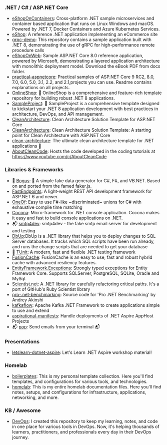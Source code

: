 ### .NET / C# / ASP.NET Core
- [eShopOnContainers](https://github.com/dotnet-architecture/eShopOnContainers): Cross-platform .NET sample microservices and container based application that runs on Linux Windows and macOS. Powered by .NET 7, Docker Containers and Azure Kubernetes Services. 
- [eShop](https://github.com/dotnet/eShop): A reference .NET application implementing an eCommerce site
- [grpc-demo](https://github.com/poorna-soysa/grpc-demo): This repository contains a sample application built with .NET 8, demonstrating the use of gRPC for high-performance remote procedure calls
- [eShopOnWeb](https://github.com/NimblePros/eShopOnWeb): Sample ASP.NET Core 8.0 reference application, powered by Microsoft, demonstrating a layered application architecture with monolithic deployment model. Download the eBook PDF from docs folder.
- [practical-aspnetcore](https://github.com/dodyg/practical-aspnetcore): Practical samples of ASP.NET Core 9 RC2, 8.0, 7.0, 6.0, 5.0, 3.1, 2.2, and 2.1,projects you can use. Readme contains explanations on all projects.
- [OnlineShop](https://github.com/BehzadDara/OnlineShop): 🚀 OnlineShop is a comprehensive and feature-rich template repository for building robust .NET 8 applications.
- [SampleProject](https://github.com/BehzadDara/SampleProject): 🚀 SampleProject is a comprehensive template designed to kickstart your .NET 8 application development with best practices in architecture, DevOps, and API management.
- [CleanArchitecture](https://github.com/jasontaylordev/CleanArchitecture): Clean Architecture Solution Template for ASP.NET Core
- [CleanArchitecture](https://github.com/ardalis/CleanArchitecture): Clean Architecture Solution Template: A starting point for Clean Architecture with ASP.NET Core
- [clean-architecture](https://github.com/amantinband/clean-architecture): The ultimate clean architecture template for .NET applications 💪
- [AboutCleanCode](https://github.com/plainionist/AboutCleanCode): Hosts the code developed in the coding tutorials at https://www.youtube.com/c/AboutCleanCode


### Libraries & Frameworks
- 🧪 [Bogus](https://github.com/bchavez/Bogus): 📇 A simple fake data generator for C#, F#, and VB.NET. Based on and ported from the famed faker.js.
- [FastEndpoints](https://github.com/FastEndpoints/FastEndpoints): A light-weight REST API development framework for ASP.NET 6 and newer.
- [OneOf](https://github.com/mcintyre321/OneOf): Easy to use F#-like ~discriminated~ unions for C# with exhaustive compile time matching
- [Cocona](https://github.com/mayuki/Cocona): Micro-framework for .NET console application. Cocona makes it easy and fast to build console applications on .NET.
- 📬 [smtp4dev](https://github.com/rnwood/smtp4dev): smtp4dev - the fake smtp email server for development and testing
- [DbUp](https://github.com/DbUp/DbUp):DbUp is a .NET library that helps you to deploy changes to SQL Server databases. It tracks which SQL scripts have been run already, and runs the change scripts that are needed to get your database
- 🧪 [TUnit](https://github.com/thomhurst/TUnit): A modern, fast and flexible .NET testing framework
- [FusionCache](https://github.com/ZiggyCreatures/FusionCache): FusionCache is an easy to use, fast and robust hybrid cache with advanced resiliency features.
- [EntityFramework.Exceptions](https://github.com/Giorgi/EntityFramework.Exceptions): Strongly typed exceptions for Entity Framework Core. Supports SQLServer, PostgreSQL, SQLite, Oracle and MySql.
- [Scientist.net](https://github.com/scientistproject/Scientist.net): A .NET library for carefully refactoring critical paths. It's a port of GitHub's Ruby Scientist library
- [pro-.net-benchmarking](https://github.com/Apress/pro-.net-benchmarking): Source code for 'Pro .NET Benchmarking' by Andrey Akinshi
- [kafkaflow](https://github.com/Farfetch/kafkaflow): Apache Kafka .NET Framework to create applications simple to use and extend
- [aspirational-manifests](https://github.com/prom3theu5/aspirational-manifests): Handle deployments of .NET Aspire AppHost Projects
- 📬 [pop](https://github.com/charmbracelet/pop): Send emails from your terminal 📬

### Presentations
- [letslearn-dotnet-aspire](https://github.com/dotnet-presentations/letslearn-dotnet-aspire): Let's Learn .NET Aspire workshop material!

### Homelab
- [boilerplates](https://github.com/ChristianLempa/boilerplates): This is my personal template collection. Here you'll find templates, and configurations for various tools, and technologies.
- [homelab](https://github.com/ChristianLempa/homelab): This is my entire homelab documentation files. Here you'll find notes, setups, and configurations for infrastructure, applications, networking, and more.

### KB / Awesome 
- [DevOps](https://github.com/Pradumnasaraf/DevOps): I created this repository to keep my learning, notes, and code in one place for various tools in DevOps. Now, it's helping thousands of learners, practitioners, and professionals every day in their DevOps journey.

